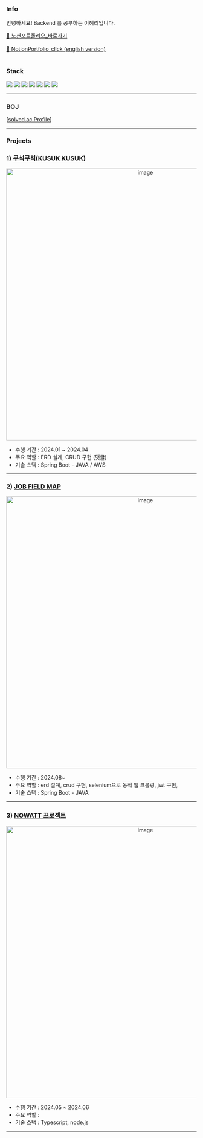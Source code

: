### Info
안녕하세요! Backend 를 공부하는 이혜리입니다.


<a href="">📑 노션포트폴리오_바로가기</a><br><br>
<a href="">📑 NotionPortfolio_click (english version)</a><br><br>  

### Stack
<p align = "left">
<img src="https://img.shields.io/badge/JAVA-007396?style=flat-square&logo=JAVA&logoColor=white" />
<img src="https://img.shields.io/badge/MySQL-4479A1?style=flat-square&logo=MySQL&logoColor=white" />
<img src="https://img.shields.io/badge/Spring-6DB33F?style=flat-square&logo=jQuery&logoColor=white" />
<img src="https://img.shields.io/badge/Selenium-43B02A?style=flat-square&logo=Selenium&logoColor=white" />
<img src="https://img.shields.io/badge/SpringBoot-6DB33F?style=flat-square&logo=SpringBoot&logoColor=white" />


<img src="https://img.shields.io/badge/C-A8B9CC?style=flat-square&logo=C&logoColor=white" />
<img src="https://img.shields.io/badge/C++-00599C?style=flat-square&logo=C++&logoColor=white" />
<!-- <img src="https://img.shields.io/badge/Docker-2496ED?style=flat-square&logo=Docker&logoColor=white" /> -->
<!-- <img src="https://img.shields.io/badge/JavaScript-F7DF1E?style=flat-square&logo=JavaScript&logoColor=white" /> -->
<!-- <img src="https://img.shields.io/badge/Firebase-FFCA28?style=flat-square&logo=Firebase&logoColor=white" /> -->
<!-- <img src="https://img.shields.io/badge/AWS-232F3E?style=flat-square&logo=AWS&logoColor=white" /> -->

- - -

### BOJ 

[[solved.ac Profile](http://mazassumnida.wtf/api/v2/generate_badge?boj=haerizian)]

<!--
- - -

 ### Stats
<!-- ![GitHub stats](https://github-readme-stats.vercel.app/api?username=Hyeri1ee&show_icons=true&theme=dark) -->
<!-- ![Top Langs](https://github-readme-stats.vercel.app/api/top-langs/?username=Hyeri1ee&layout=compact&theme=dark) -->
<!--
![GitHub stats](https://github-readme-stats.vercel.app/api?username=pxxnxx&show_icons=true&theme=tokyonight) 
![Top Langs](https://github-readme-stats.vercel.app/api/top-langs/?username=Hyeri1ee&layout=compact&theme=tokyonight)

-->
- - -
 
### Projects

### 1) [쿠석쿠석(KUSUK KUSUK)](https://github.com/KONKUK-MAP-Service/Ku-suk-Ku-suk)
<div align="center">
 <img width="720" alt="image" src="">
</div>


- 수행 기간 : 2024.01 ~ 2024.04
- 주요 역할 : ERD 설계, CRUD 구현 (댓글)
- 기술 스택 : Spring Boot - JAVA / AWS

- - -

### 2) [JOB FIELD MAP](https://github.com/Hyeri1ee/JobFieldMap)
<div align="center">
 <img width="720" alt="image" src="">
</div>


- 수행 기간 : 2024.08~
- 주요 역할 : erd 설계, crud 구현, selenium으로 동적 웹 크롤링, jwt 구현, 
- 기술 스택 : Spring Boot - JAVA

- - -

### 3) [NOWATT 프로젝트]()
<div align="center">
 <img width="720" alt="image" src="">
</div>


- 수행 기간 : 2024.05 ~ 2024.06
- 주요 역할 : 
- 기술 스택 : Typescript, node.js

- - -
